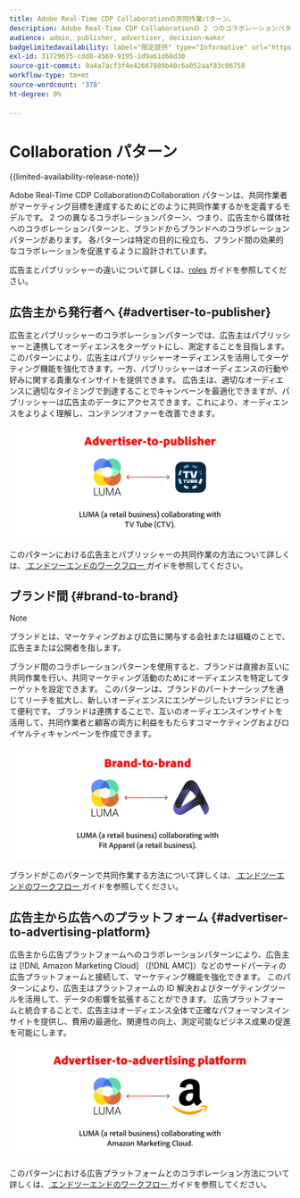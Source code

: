 ```yaml
---
title: Adobe Real-Time CDP Collaborationの共同作業パターン。
description: Adobe Real-Time CDP Collaborationの 2 つのコラボレーションパターンについて
audience: admin, publisher, advertiser, decision-maker
badgelimitedavailability: label="限定提供" type="Informative" url="https://helpx.adobe.com/legal/product-descriptions/real-time-customer-data-platform-collaboration.html newtab=true"
exl-id: 31729675-cdd8-4569-9195-1d9a61d68d30
source-git-commit: 9a4a7acf3f4e42667889b40c6a052aaf83c06758
workflow-type: tm+mt
source-wordcount: '378'
ht-degree: 0%

---
```


# Collaboration パターン

{{limited-availability-release-note}}

Adobe Real-Time CDP CollaborationのCollaboration パターンは、共同作業者がマーケティング目標を達成するためにどのように共同作業するかを定義するモデルです。 2 つの異なるコラボレーションパターン、つまり、広告主から媒体社へのコラボレーションパターンと、ブランドからブランドへのコラボレーションパターンがあります。 各パターンは特定の目的に役立ち、ブランド間の効果的なコラボレーションを促進するように設計されています。

広告主とパブリッシャーの違いについて詳しくは、[roles](/help/guide/overview/roles.md) ガイドを参照してください。

## 広告主から発行者へ {#advertiser-to-publisher}

広告主とパブリッシャーのコラボレーションパターンでは、広告主はパブリッシャーと連携してオーディエンスをターゲットにし、測定することを目指します。 このパターンにより、広告主はパブリッシャーオーディエンスを活用してターゲティング機能を強化できます。一方、パブリッシャーはオーディエンスの行動や好みに関する貴重なインサイトを提供できます。 広告主は、適切なオーディエンスに適切なタイミングで到達することでキャンペーンを最適化できますが、パブリッシャーは広告主のデータにアクセスできます。これにより、オーディエンスをよりよく理解し、コンテンツオファーを改善できます。

![ 広告主とパブリッシャーのコラボレーションの例 ](/help/assets/overview/advertiser-to-publisher.png)

このパターンにおける広告主とパブリッシャーの共同作業の方法について詳しくは、[ エンドツーエンドのワークフロー ](/help/guide/overview/end-to-end-workflow.md) ガイドを参照してください。

## ブランド間 {#brand-to-brand}

>[!NOTE]
>
>ブランドとは、マーケティングおよび広告に関与する会社または組織のことで、広告主または公開者を指します。

ブランド間のコラボレーションパターンを使用すると、ブランドは直接お互いに共同作業を行い、共同マーケティング活動のためにオーディエンスを特定してターゲットを設定できます。 このパターンは、ブランドのパートナーシップを通じてリーチを拡大し、新しいオーディエンスにエンゲージしたいブランドにとって便利です。 ブランドは連携することで、互いのオーディエンスインサイトを活用して、共同作業者と顧客の両方に利益をもたらすコマーケティングおよびロイヤルティキャンペーンを作成できます。

![ ブランド間コラボレーションの例 ](/help/assets/overview/brand-to-brand.png)

ブランドがこのパターンで共同作業する方法について詳しくは、[ エンドツーエンドのワークフロー ](/help/guide/overview/end-to-end-workflow.md) ガイドを参照してください。

## 広告主から広告へのプラットフォーム {#advertiser-to-advertising-platform}

広告主から広告プラットフォームへのコラボレーションパターンにより、広告主は [!DNL Amazon Marketing Cloud] （[!DNL AMC]）などのサードパーティの広告プラットフォームと接続して、マーケティング機能を強化できます。 このパターンにより、広告主はプラットフォームの ID 解決およびターゲティングツールを活用して、データの影響を拡張することができます。 広告プラットフォームと統合することで、広告主はオーディエンス全体で正確なパフォーマンスインサイトを提供し、費用の最適化、関連性の向上、測定可能なビジネス成果の促進を可能にします。

![ 広告主と広告プラットフォームのコラボレーションの例 ](/help/assets/overview/advertiser-to-advertising-platform.png)

このパターンにおける広告プラットフォームとのコラボレーション方法について詳しくは、[ エンドツーエンドのワークフロー ](/help/guide/overview/end-to-end-workflow.md) ガイドを参照してください。